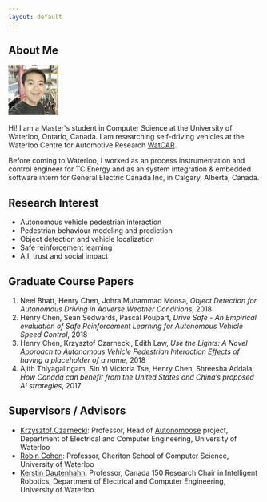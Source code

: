 ```yaml
---
layout: default
---
```


## About Me

<img class="profile-picture" src="henry.jpg">

Hi! I am a Master's student in Computer Science at the University of Waterloo, Ontario, Canada. I am researching self-driving vehicles at the Waterloo Centre for Automotive Research [WatCAR](https://uwaterloo.ca/centre-automotive-research/).

Before coming to Waterloo, I worked as an process instrumentation and control engineer for TC Energy and as an system integration & embedded software intern for General Electric Canada Inc, in Calgary, Alberta, Canada.


## Research Interest

* Autonomous vehicle pedestrian interaction
* Pedestrian behaviour modeling and prediction
* Object detection and vehicle localization
* Safe reinforcement learning
* A.I. trust and social impact


## Graduate Course Papers

1. Neel Bhatt, Henry Chen, Johra Muhammad Moosa, *Object Detection for Autonomous Driving in Adverse Weather Conditions*, 2018
2. Henry Chen, Sean Sedwards, Pascal Poupart, *Drive Safe - An Empirical evaluation of Safe Reinforcement Learning for Autonomous Vehicle Speed Control*, 2018
3. Henry Chen, Krzysztof Czarnecki, Edith Law, *Use the Lights: A Novel Approach to Autonomous Vehicle Pedestrian Interaction Effects of having a placeholder of a name*, 2018
4. Ajith Thiyagalingam, Sin Yi Victoria Tse, Henry Chen, Shreesha Addala, *How Canada can benefit from the United States and China’s proposed AI strategies*, 2017


## Supervisors / Advisors

* [Krzysztof Czarnecki](https://uwaterloo.ca/engineering-automotive-research/profile/k2czarne): Professor, Head of [Autonomoose](https://www.autonomoose.net/) project, Department of Electrical and Computer Engineering, University of Waterloo
* [Robin Cohen](https://cs.uwaterloo.ca/~rcohen/): Professor, Cheriton School of Computer Science, University of Waterloo
* [Kerstin Dautenhahn](https://uwaterloo.ca/electrical-computer-engineering/profile/kdautenh): Professor, Canada 150 Research Chair in Intelligent Robotics, Department of Electrical and Computer Engineering, University of Waterloo
